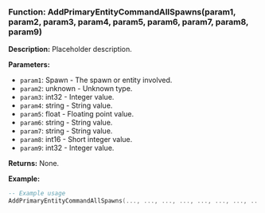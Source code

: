 ### Function: AddPrimaryEntityCommandAllSpawns(param1, param2, param3, param4, param5, param6, param7, param8, param9)

**Description:**
Placeholder description.

**Parameters:**
- `param1`: Spawn - The spawn or entity involved.
- `param2`: unknown - Unknown type.
- `param3`: int32 - Integer value.
- `param4`: string - String value.
- `param5`: float - Floating point value.
- `param6`: string - String value.
- `param7`: string - String value.
- `param8`: int16 - Short integer value.
- `param9`: int32 - Integer value.

**Returns:** None.

**Example:**

```lua
-- Example usage
AddPrimaryEntityCommandAllSpawns(..., ..., ..., ..., ..., ..., ..., ..., ...)
```
